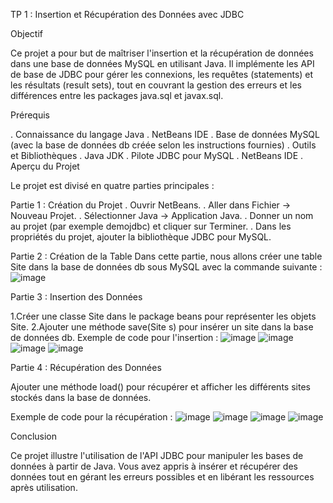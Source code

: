TP 1 : Insertion et Récupération des Données avec JDBC

Objectif

Ce projet a pour but de maîtriser l'insertion et la récupération de données dans une base de données MySQL en utilisant Java. Il implémente les API de base de JDBC pour gérer les connexions, les requêtes (statements) et les résultats (result sets), tout en couvrant la gestion des erreurs et les différences entre les packages java.sql et javax.sql.

Prérequis

. Connaissance du langage Java
. NetBeans IDE
. Base de données MySQL (avec la base de données db créée selon les instructions fournies)
. Outils et Bibliothèques
. Java JDK
. Pilote JDBC pour MySQL
. NetBeans IDE
. Aperçu du Projet

Le projet est divisé en quatre parties principales :

Partie 1 : Création du Projet
. Ouvrir NetBeans.
. Aller dans Fichier -> Nouveau Projet.
. Sélectionner Java -> Application Java.
. Donner un nom au projet (par exemple demojdbc) et cliquer sur Terminer.
. Dans les propriétés du projet, ajouter la bibliothèque JDBC pour MySQL.

Partie 2 : Création de la Table
Dans cette partie, nous allons créer une table Site dans la base de données db sous MySQL avec la commande suivante :
![image](https://github.com/user-attachments/assets/0f8bb790-5a79-4f5d-9d10-0a68bf320f42)

Partie 3 : Insertion des Données

1.Créer une classe Site dans le package beans pour représenter les objets Site.
2.Ajouter une méthode save(Site s) pour insérer un site dans la base de données db.
Exemple de code pour l'insertion :
![image](https://github.com/user-attachments/assets/db7893ed-995e-4491-bc9f-cfd82f68ea9e)
![image](https://github.com/user-attachments/assets/88c2e63b-0502-4a5a-b0a6-c5fd6303b0f1)
![image](https://github.com/user-attachments/assets/d52a44e9-a9a7-406a-a9e4-316112885185)
![image](https://github.com/user-attachments/assets/8cf4738e-f4a8-4bc5-83e1-d18890080a6a)

Partie 4 : Récupération des Données

Ajouter une méthode load() pour récupérer et afficher les différents sites stockés dans la base de données.

Exemple de code pour la récupération :
![image](https://github.com/user-attachments/assets/5bfd7acb-699e-47e9-9f17-6841dadff799)
![image](https://github.com/user-attachments/assets/768191e5-1270-41b6-9b7c-2c729d70350e)
![image](https://github.com/user-attachments/assets/1b2288b1-c07d-4937-a1cb-a4c5729cfe1d)
![image](https://github.com/user-attachments/assets/284c6ebd-24bf-4447-a10f-9ed3a12f114e)

Conclusion

Ce projet illustre l'utilisation de l'API JDBC pour manipuler les bases de données à partir de Java. Vous avez appris à insérer et récupérer des données tout en gérant les erreurs possibles et en libérant les ressources après utilisation.









